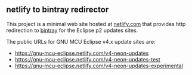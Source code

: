 ## netlify to bintray redirector

This project is a minimal web site hosted at [netlify.com](http://netlify.com) that provides http redirection to [bintray](https://bintray.com) for the Eclipse p2 updates sites.

The public URLs for GNU MCU Eclipse v4.x update sites are:

- https://gnu-mcu-eclipse.netlify.com/v4-neon-updates
- https://gnu-mcu-eclipse.netlify.com/v4-neon-updates-test
- https://gnu-mcu-eclipse.netlify.com/v4-neon-updates-experimental

